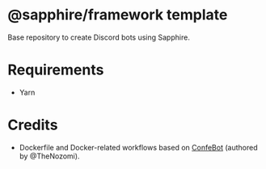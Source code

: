 # @sapphire/framework template
Base repository to create Discord bots using Sapphire.

# Requirements
- Yarn

# Credits
- Dockerfile and Docker-related workflows based on [ConfeBot](https://github.com/ConfederacionHispana/ConfeBot) (authored by @TheNozomi).
